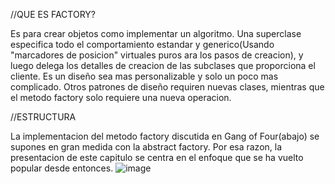 //QUE ES FACTORY?

  Es para crear objetos como implementar un algoritmo. Una superclase especifica todo el comportamiento estandar y generico(Usando "marcadores de posicion" virtuales puros ara los pasos de creacion), y luego delega los detalles de creacion de las subclases que proporciona el cliente.
  Es un diseño sea mas personalizable y solo un poco mas complicado. Otros patrones de diseño requiren nuevas clases, mientras que el metodo factory solo requiere una nueva operacion.
  
//ESTRUCTURA
  
  La implementacion del metodo factory discutida en Gang of Four(abajo) se supones en gran medida con la abstract factory. Por esa razon, la presentacion de este capitulo se centra en el enfoque que se ha vuelto popular desde entonces.
  ![image](https://user-images.githubusercontent.com/107562989/198632719-5016d744-8a16-4b11-8660-618350053b2e.png)
